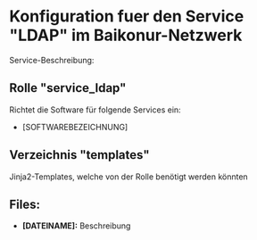 # Konfiguration fuer den Service "LDAP" im Baikonur-Netzwerk
Service-Beschreibung:

## Rolle "service_ldap"
Richtet die Software für folgende Services ein:
* [SOFTWAREBEZEICHNUNG]

## Verzeichnis "templates"
Jinja2-Templates, welche von der Rolle benötigt werden könnten

## Files:
* **[DATEINAME]:** Beschreibung

